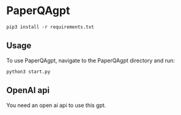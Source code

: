 # PaperQAgpt
`pip3 install -r requirements.txt`

## Usage
To use PaperQAgpt, navigate to the PaperQAgpt directory and run:

`python3 start.py`

## OpenAI api
You need an open ai api to use this gpt.
